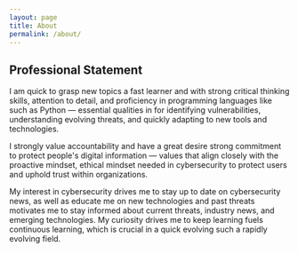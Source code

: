 ```yaml
---
layout: page
title: About
permalink: /about/
---
```


## Professional Statement

I am quick to grasp new topics a fast learner and with strong critical thinking skills, attention to detail, and proficiency in programming languages like such as Python — essential qualities in for identifying vulnerabilities, understanding evolving threats, and quickly adapting to new tools and technologies.

I strongly value accountability and have a great desire strong commitment to protect people's digital information — values that align closely with the proactive mindset, ethical mindset needed in cybersecurity to protect users and uphold trust within organizations.

My interest in cybersecurity drives me to stay up to date on cybersecurity news, as well as educate me on new technologies and past threats motivates me to stay informed about current threats, industry news, and emerging technologies. My curiosity drives me to keep learning fuels continuous learning, which is crucial in a quick evolving such a rapidly evolving field.

